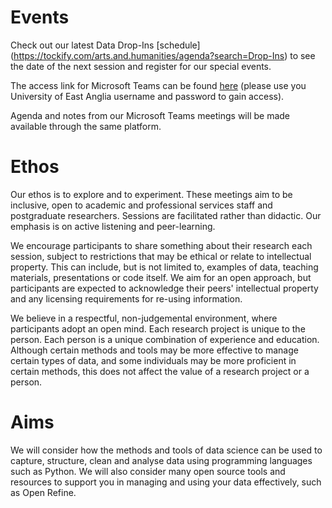 # Events
Check out our latest Data Drop-Ins [schedule] (https://tockify.com/arts.and.humanities/agenda?search=Drop-Ins) to see the date of the next session and register for our special events.

The access link for Microsoft Teams can be found [here](https://teams.microsoft.com/l/meetup-join/19%3ameeting_YzgwNTIwYzctMTgwZi00YWIwLTg5ODctZmEyNWJiZWE0Mjg2%40thread.v2/0?context=%7B%22Tid%22%3a%22c65f8795-ba3d-4351-8a07-0865e5d8f090%22%2c%22Oid%22%3a%220c5fcc4f-1d35-444e-b736-df94425d1c56%22%7D) (please use you University of East Anglia username and password to gain access).

Agenda and notes from our Microsoft Teams meetings will be made available through the same platform.

# Ethos
Our ethos is to explore and to experiment. These meetings aim to be inclusive, open to academic and professional services staff and postgraduate researchers. Sessions are facilitated rather than didactic. Our emphasis is on active listening and peer-learning.

We encourage participants to share something about their research each session, subject to restrictions that may be ethical or relate to intellectual property. This can include, but is not limited to, examples of data, teaching materials, presentations or code itself. We aim for an open approach, but participants are expected to acknowledge their peers' intellectual property and any licensing requirements for re-using information.

We believe in a respectful, non-judgemental environment, where participants adopt an open mind. Each research project is unique to the person. Each person is a unique combination of experience and education. Although certain methods and tools may be more effective to manage certain types of data, and some individuals may be more proficient in certain methods, this does not affect the value of a research project or a person.  

# Aims
We will consider how the methods and tools of data science can be used to capture, structure, clean and analyse data using programming languages such as Python. We will also consider many open source tools and resources to support you in managing and using your data effectively, such as Open Refine.
